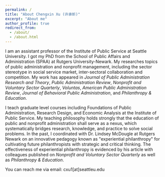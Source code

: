```yaml
---
permalink: /
title: "About Chengxin Xu (许承昕)"
excerpt: "About me"
author_profile: true
redirect_from: 
  - /about/
  - /about.html
---
```


I am an assistant professor of the Institute of Public Service at Seattle University. I got my PhD from the School of Public Affairs and Administration (SPAA) at Rutgers University-Newark. My researches topics of public administration and nonprofit management, including the sector stereotype in social service market, inter-sectoral collaboration and competition. My work has appeared in _Journal of Public Administration Research and Theory_, _Public Administration Review_, _Nonprofit and Voluntary Sector Quarterly_, _Voluntas_, _American Public Administration Review_, _Journal of Behavioral Public Administration_, and _Philanthropy & Education_.

I teach graduate level courses including Foundations of Public Administration, Research Design, and Economic Analysis at the Institute of Public Service. My teaching philosophy holds strongly that the education of public and nonprofit administration shall serve as a nexus, which systematically bridges research, knowledge, and practice to solve social problems. In the past, I coordinated with Dr. Lindsey McDougle at Rutgers Newark on an innovative pedagogy known as "experiential philanthropy" for cultivating future philanthropists with strategic and critical thinking. The effectiveness of experiential philanthropy is evidenced by his article with colleagues published on _Nonprofit and Voluntary Sector Quarterly_ as well as _Philanthropy & Education_.

You can reach me via email: cxu1[at]seattleu.edu